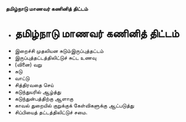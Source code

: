 **தமிழ்நாடு மாணவர் கணினித் திட்டம்**
- # தமிழ்நாடு மாணவர் கணினித் திட்டம்
- இறைச்சி முதலியன சுடும்இருப்புத்தட்டம்
- இருப்புத்தட்டத்திலிட்டுச் சுட்ட உணவு
- (வினை) வறு
- சுடு
- வாட்டு
- சித்திரவதை செய்
- கடுந்துயரில் ஆழ்த்து
- கடுந்துன்பத்திற்கு ஆளாகு
- காவல் துறையில் குறுக்குக் கேள்விகளுக்கு ஆட்படுத்து
- சிப்பியைத் தட்டத்திலிட்டுச் சமை.

